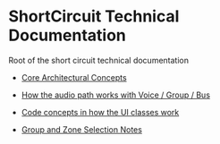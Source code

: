 # ShortCircuit Technical Documentation

Root of the short circuit technical documentation

- [Core Architectural Concepts](CoreArchitecture.md)

- [How the audio path works with Voice / Group / Bus](VoiceRouting.md)
- [Code concepts in how the UI classes work](UIConcepts.md)

- [Group and Zone Selection Notes](GroupOrZoneSelection.md)